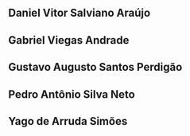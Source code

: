 ## Daniel Vitor Salviano Araújo


## Gabriel Viegas Andrade


## Gustavo Augusto Santos Perdigão


## Pedro Antônio Silva Neto


## Yago de Arruda Simões
